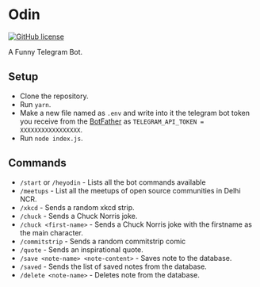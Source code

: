 # Odin

[![GitHub license](https://img.shields.io/github/license/jenkinsci/plugin-pom)](/LICENSE)

A Funny Telegram Bot.

## Setup

- Clone the repository.
- Run `yarn`.
- Make a new file named as `.env` and write into it the telegram bot token you receive from the [BotFather](https://t.me/BotFather) as `TELEGRAM_API_TOKEN = XXXXXXXXXXXXXXXXX`.
- Run `node index.js`.

## Commands

- `/start` or `/heyodin` - Lists all the bot commands available
- `/meetups` - List all the meetups of open source communities in Delhi NCR.
- `/xkcd` - Sends a random xkcd strip.
- `/chuck` - Sends a Chuck Norris joke.
- `/chuck <first-name>` - Sends a Chuck Norris joke with the firstname as the main character.
- `/commitstrip` - Sends a random commitstrip comic
- `/quote` - Sends an inspirational quote.
- `/save <note-name> <note-content>` - Saves note to the database.
- `/saved` - Sends the list of saved notes from the database.
- `/delete <note-name>` - Deletes note from the database.

